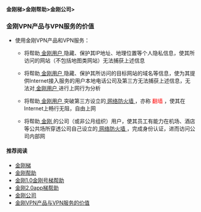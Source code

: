 #### 金刚梯>金刚帮助>金刚公司>
### 金刚VPN产品与VPN服务的价值

- 使用金刚VPN产品和VPN服务：

  - 将帮助[ 金刚用户 ](https://a2zitpro.github.io/web/kkuser)隐藏、保护其IP地址、地理位置等个人隐私信息，使其所访问的网站（不包括地图类网站）无法捕获上述信息

  - 将帮助[ 金刚用户 ](https://a2zitpro.github.io/web/kkuser)隐藏、保护其所访问的目标网站的域名等信息，使为其提供Internet接入服务的用户本地电话公司及第三方无法捕获上述信息，无法对[ 金刚用户 ](https://a2zitpro.github.io/web/kkuser)进行上网行为分析

  - 将帮助[ 金刚用户 ](https://a2zitpro.github.io/web/kkuser)突破第三方设立的[ 网络防火墙 ](https://a2zitpro.github.io/web/firewall)，亦称<font color="Red"> 翻墙 </font>，使其在Internet上畅行无阻，自由上网

  - 将帮助[ 金刚 ](https://a2zitpro.github.io/web/a2zitpro)的公司（或非公月组织）用户，使其员工有能力在机场、酒店等公共场所穿透公司自己设立的[ 网络防火墙 ](https://a2zitpro.github.io/web/firewall)，完成身份认证，进而访问公司内部网

#### 推荐阅读

- [金刚梯](https://github.com/a2zitpro/web/blob/master/dlb.md)
- [金刚帮助](https://github.com/a2zitpro/web/blob/master/list_helpkkvpn.md)
- [金刚1.0金刚号梯帮助](https://github.com/a2zitpro/web/blob/master/list_helpkkvpn1.0.md)
- [金刚2.0app梯帮助](https://github.com/a2zitpro/web/blob/master/list_helpkkvpn2.0.md)
- [金刚公司](https://github.com/a2zitpro/web/blob/master/list_a2zitpro.md)
- [金刚VPN产品与VPN服务的价值](https://github.com/a2zitpro/web/blob/master/valueofkkproducts&services.md)

